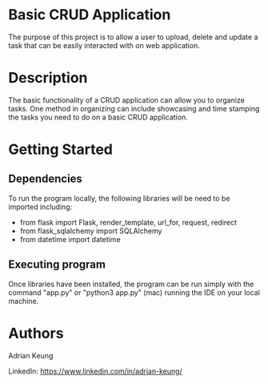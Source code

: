 # Basic CRUD Application

The purpose of this project is to allow a user to upload, delete and update a task that can be easily interacted with on web application.

# Description
The basic functionality of a CRUD application can allow you to organize tasks. One method in organizing can include showcasing and time stamping the tasks you need to do on a basic CRUD application.

# Getting Started
## Dependencies
To run the program locally, the following libraries will be need to be imported including:
- from flask import Flask, render_template, url_for, request, redirect
- from flask_sqlalchemy import SQLAlchemy
- from datetime import datetime

## Executing program
Once libraries have been installed, the program can be run simply with the command "app.py" or "python3 app.py" (mac) running the IDE on your local machine.

# Authors
Adrian Keung

LinkedIn: https://www.linkedin.com/in/adrian-keung/
